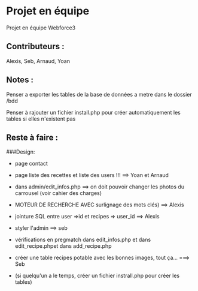 # Projet en équipe
Projet en équipe Webforce3

## Contributeurs :
Alexis, Seb, Arnaud, Yoan

## Notes :
Penser a exporter les tables de la base de données a metre dans le dossier /bdd

Penser à rajouter un fichier install.php pour créer automatiquement les tables si elles n'existent pas

## Reste à faire :

###Design:

- page contact

- page liste des recettes et liste des users !!! ==> Yoan et Arnaud

- dans admin/edit_infos.php ==> on doit pouvoir changer les photos du carrousel (voir cahier des charges) 

- MOTEUR DE RECHERCHE AVEC surlignage des mots clés) ==> Alexis 

- jointure SQL entre user =>id et recipes => user_id ==> Alexis

- styler l'admin ==> seb
 
- vérifications en pregmatch dans edit_infos.php et dans edit_recipe.phpet dans add_recipe.php

- créer une table recipes potable avec les bonnes images, tout ça... ===> Seb

- (si quelqu'un a le temps, créer un fichier instrall.php pour créer les tables)
